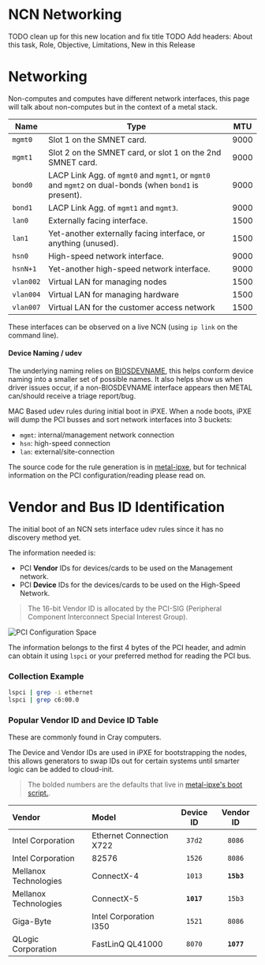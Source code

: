 # NCN Networking

TODO clean up for this new location and fix title
TODO Add headers: About this task, Role, Objective, Limitations, New in this Release


# Networking

Non-computes and computes have different network interfaces, this page will talk about non-computes
but in the context of a metal stack.

| Name | Type | MTU |
| ---- | ---- | ---- |
| `mgmt0` | Slot 1 on the SMNET card. | 9000
| `mgmt1` | Slot 2 on the SMNET card, or slot 1 on the 2nd SMNET card. | 9000
| `bond0` | LACP Link Agg. of `mgmt0` and `mgmt1`, or `mgmt0` and `mgmt2` on dual-bonds (when `bond1` is present). | 9000
| `bond1` | LACP Link Agg. of `mgmt1` and `mgmt3`. | 9000
| `lan0` | Externally facing interface. | 1500
| `lan1` | Yet-another externally facing interface, or anything (unused). | 1500
| `hsn0` | High-speed network interface. | 9000
| `hsnN+1` | Yet-another high-speed network interface. | 9000
| `vlan002` | Virtual LAN for managing nodes | 1500
| `vlan004` | Virtual LAN for managing hardware | 1500
| `vlan007` | Virtual LAN for the customer access network | 1500

These interfaces can be observed on a live NCN (using `ip link` on the command line).

#### Device Naming / udev

The underlying naming relies on [BIOSDEVNAME][1], this helps conform device naming into a smaller
set of possible names. It also helps show us when driver issues occur, if a non-BIOSDEVNAME interface appears
 then METAL can/should receive a triage report/bug.

MAC Based udev rules during initial boot in iPXE. When a node boots, iPXE will dump the PCI busses and sort
network interfaces into 3 buckets:
- `mgmt`: internal/management network connection
- `hsn`: high-speed connection
- `lan`: external/site-connection

The source code for the rule generation is in [metal-ipxe][1], but for technical information on the PCI configuration/reading please read on.

# Vendor and Bus ID Identification

The initial boot of an NCN sets interface udev rules since it has no discovery method yet.

The information needed is:
- PCI **Vendor** IDs for devices/cards to be used on the Management network.
- PCI **Device** IDs for the devices/cards to be used on the High-Speed Network.

>  The 16-bit Vendor ID is allocated by the PCI-SIG (Peripheral Component Interconnect
  Special Interest Group).

![PCI Configuration Space](https://upload.wikimedia.org/wikipedia/commons/thumb/c/ca/Pci-config-space.svg/600px-Pci-config-space.svg.png)

The information belongs to the first 4 bytes of the PCI header, and admin can obtain it
 using `lspci` or your preferred method for reading the PCI bus.

### Collection Example
```bash
lspci | grep -i ethernet
lspci | grep c6:00.0
```
### Popular Vendor ID and Device ID Table

These are commonly found in Cray computers.

The Device and Vendor IDs are used in iPXE for bootstrapping the nodes, this allows generators to
swap IDs out for certain systems until smarter logic can be added to cloud-init.

> The bolded numbers are the defaults that live in [metal-ipxe's boot script.](https://stash.us.cray.com/projects/MTL/repos/ipxe/browse/boot/script.ipxe).

| Vendor | Model | Device ID | Vendor ID |
| :---- | :---- | :-----: | :---------: |
| Intel Corporation | Ethernet Connection X722 | `37d2` | `8086` |
| Intel Corporation | 82576 | `1526` | `8086` |
| Mellanox Technologies | ConnectX-4 | `1013` | **`15b3`** |
| Mellanox Technologies | ConnectX-5 | **`1017`** | `15b3` |
| Giga-Byte | Intel Corporation I350 | `1521` | `8086` |
| QLogic Corporation | FastLinQ QL41000 | `8070` | **`1077`** |

[1]: https://stash.us.cray.com/projects/MTL/repos/ipxe/browse/boot/script.ipxe
